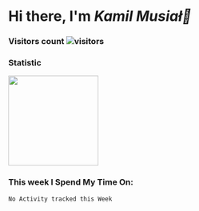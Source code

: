 <h1>Hi there, I'm <em> Kamil Musiał👋 </em></h1>

### Visitors count ![visitors](https://visitor-badge.glitch.me/badge?page_id=${kamio90}.${https://github.com/kamio90/kamio90})

### Statistic
<img height="180em" src="https://github-readme-stats.vercel.app/api?username=kamio90&show_icons=true&hide_border=true&&count_private=true&include_all_commits=true" />

### This week I Spend My Time On:
<!--START_SECTION:waka-->
```text
No Activity tracked this Week
```
<!--END_SECTION:waka-->

